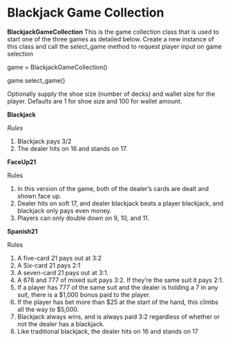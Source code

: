 # Blackjack Game Collection

**BlackjackGameCollection**
This is the game collection class that is used to start one of the three games as detailed below.
Create a new instance of this class and call the select_game method to request player input on game selection

game = BlackjackGameCollection()

game.select_game()

Optionally supply the shoe size (number of decks) and wallet size for the player. Defaults are 1 for shoe size and 100 for wallet amount.

**Blackjack**

_Rules_
1. Blackjack pays 3/2
2. The dealer hits on 16 and stands on 17.

**FaceUp21**

Rules
1. In this version of the game, both of the dealer’s cards are dealt and shown face up.
2. Dealer hits on soft 17, and dealer blackjack beats a player blackjack, and blackjack only pays even money.
3. Players can only double down on 9, 10, and 11.

**Spanish21**

Rules
1. A five-card 21 pays out at 3:2 
2. A Six-card 21 pays 2:1
3. A seven-card 21 pays out at 3:1.
4. A 678 and 777 of mixed suit pays 3:2. If they’re the same suit it pays 2:1.
5. If a player has 777 of the same suit and the dealer is holding a 7 in any suit, there is a $1,000 bonus paid to the player.
6. If the player has bet more than $25 at the start of the hand, this climbs all the way to $5,000.
7. Blackjack always wins, and is always paid 3:2 regardless of whether or not the dealer has a blackjack.
8. Like traditional blackjack, the dealer hits on 16 and stands on 17

